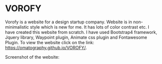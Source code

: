 # VOROFY
Vorofy is a website for a design startup company. Website is in non-minimalistic style which is new for me. It has lots of color contrast etc. I have created this website from scratch. I have used Bootstrap4 framework, Jquery library, Waypoint plugin, Animate css plugin and Fontawesome Plugin. To view the website click on the link: https://omatography.github.io/VOROFY/.

Screenshot of the website:
